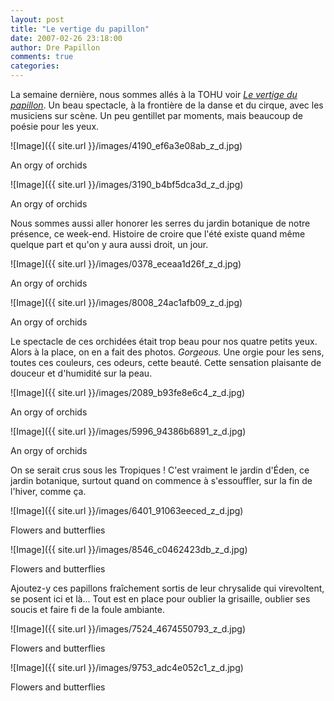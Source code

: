 ```yaml
---
layout: post
title: "Le vertige du papillon"
date: 2007-02-26 23:18:00
author: Dre Papillon
comments: true
categories: 
---
```



La semaine dernière, nous sommes allés à la TOHU voir [*Le vertige du papillon*](http://www.tohu.ca/activites/calendrier.aspx?ID=144). Un beau spectacle, à la frontière de la danse et du cirque, avec les musiciens sur scène. Un peu gentillet par moments, mais beaucoup de poésie pour les yeux.


![Image]({{ site.url }}/images/4190_ef6a3e08ab_z_d.jpg)
<div class="photoattrib">An orgy of orchids</div>


![Image]({{ site.url }}/images/3190_b4bf5dca3d_z_d.jpg)
<div class="photoattrib">An orgy of orchids</div>



Nous sommes aussi aller honorer les serres du jardin botanique de notre présence, ce week-end. Histoire de croire que l'été existe quand même quelque part et qu'on y aura aussi droit, un jour.


![Image]({{ site.url }}/images/0378_eceaa1d26f_z_d.jpg)
<div class="photoattrib">An orgy of orchids</div>


![Image]({{ site.url }}/images/8008_24ac1afb09_z_d.jpg)
<div class="photoattrib">An orgy of orchids</div>



Le spectacle de ces orchidées était trop beau pour nos quatre petits yeux. Alors à la place, on en a fait des photos. *Gorgeous.* Une orgie pour les sens, toutes ces couleurs, ces odeurs, cette beauté. Cette sensation plaisante de douceur et d'humidité sur la peau.


![Image]({{ site.url }}/images/2089_b93fe8e6c4_z_d.jpg)
<div class="photoattrib">An orgy of orchids</div>


![Image]({{ site.url }}/images/5996_94386b6891_z_d.jpg)
<div class="photoattrib">An orgy of orchids</div>



On se serait crus sous les Tropiques ! C'est vraiment le jardin d'Éden, ce jardin botanique, surtout quand on commence à s'essouffler, sur la fin de l'hiver, comme ça.


![Image]({{ site.url }}/images/6401_91063eeced_z_d.jpg)
<div class="photoattrib">Flowers and butterflies</div>


![Image]({{ site.url }}/images/8546_c0462423db_z_d.jpg)
<div class="photoattrib">Flowers and butterflies</div>



Ajoutez-y ces papillons fraîchement sortis de leur chrysalide qui virevoltent, se posent ici et là... Tout est en place pour oublier la grisaille, oublier ses soucis et faire fi de la foule ambiante.


![Image]({{ site.url }}/images/7524_4674550793_z_d.jpg)
<div class="photoattrib">Flowers and butterflies</div>


![Image]({{ site.url }}/images/9753_adc4e052c1_z_d.jpg)
<div class="photoattrib">Flowers and butterflies</div>

